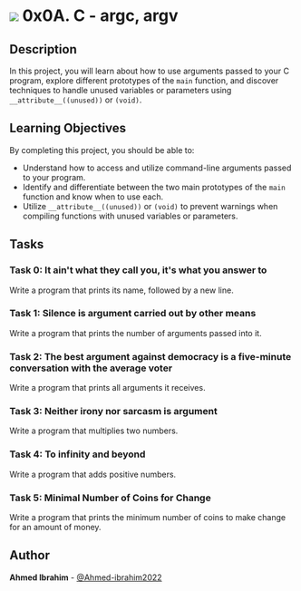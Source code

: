 # <img src="https://img.icons8.com/color/48/000000/programming.png"/> 0x0A. C - argc, argv

## Description

In this project, you will learn about how to use arguments passed to your C program, explore different prototypes of the `main` function, and discover techniques to handle unused variables or parameters using `__attribute__((unused))` or `(void)`.

## Learning Objectives

By completing this project, you should be able to:

- Understand how to access and utilize command-line arguments passed to your program.
- Identify and differentiate between the two main prototypes of the `main` function and know when to use each.
- Utilize `__attribute__((unused))` or `(void)` to prevent warnings when compiling functions with unused variables or parameters.

## Tasks

### Task 0: It ain't what they call you, it's what you answer to
Write a program that prints its name, followed by a new line.

### Task 1: Silence is argument carried out by other means
Write a program that prints the number of arguments passed into it.

### Task 2: The best argument against democracy is a five-minute conversation with the average voter
Write a program that prints all arguments it receives.

### Task 3: Neither irony nor sarcasm is argument
Write a program that multiplies two numbers.

### Task 4: To infinity and beyond
Write a program that adds positive numbers.

### Task 5: Minimal Number of Coins for Change
Write a program that prints the minimum number of coins to make change for an amount of money.

## Author

**Ahmed Ibrahim** - [@Ahmed-ibrahim2022](https://github.com/Ahmed-ibrahim2022)
